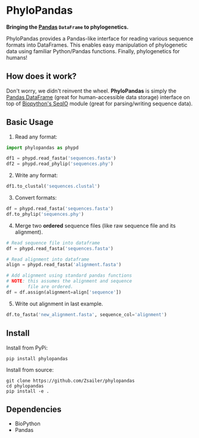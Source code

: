 # PhyloPandas # 

**Bringing the [Pandas](https://github.com/pandas-dev/pandas) `DataFrame` to phylogenetics.**

PhyloPandas provides a Pandas-like interface for reading various sequence formats into DataFrames. This enables easy manipulation of phylogenetic data using familiar Python/Pandas functions. Finally, phylogenetics for humans!

## How does it work?

Don't worry, we didn't reinvent the wheel. **PhyloPandas** is simply the [Pandas DataFrame](https://github.com/pandas-dev/pandas) 
(great for human-accessible data storage) interface on top of [Biopython's SeqIO](https://github.com/biopython/biopython) module  (great for parsing/writing sequence data). 


## Basic Usage

1. Read any format:
```python
import phylopandas as phypd

df1 = phypd.read_fasta('sequences.fasta')
df2 = phypd.read_phylip('sequences.phy')
```
2. Write any format:
```python
df1.to_clustal('sequences.clustal')
```
3. Convert formats:
```python
df = phypd.read_fasta('sequences.fasta')
df.to_phylip('sequences.phy')
```
4. Merge two **ordered** sequence files (like raw sequence file and its alignment).
```python
# Read sequence file into dataframe
df = phypd.read_fasta('sequences.fasta')

# Read alignment into dataframe
align = phypd.read_fasta('alignment.fasta')

# Add alignment using standard pandas functions
# NOTE: this assumes the alignment and sequence
#       file are ordered.
df = df.assign(alignment=align['sequence'])
```
5. Write out alignment in last example.
```python
df.to_fasta('new_alignment.fasta', sequence_col='alignment')
``` 

## Install

Install from PyPi:

```
pip install phylopandas
```

Install from source:

```
git clone https://github.com/Zsailer/phylopandas
cd phylopandas
pip install -e .
```

## Dependencies

* BioPython
* Pandas
